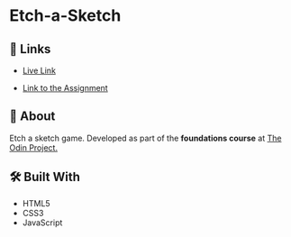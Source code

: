 # Etch-a-Sketch

## 🔗 Links

- [Live Link](https://alejandroxvii.github.io/etch-a-sketch/)

- [Link to the Assignment](https://www.theodinproject.com/lessons/foundations-etch-a-sketch)

## 📝 About

Etch a sketch game. Developed as part of the **foundations course** at [The Odin Project.](https://www.theodinproject.com/)

## 🛠️ Built With

- HTML5 
- CSS3
- JavaScript
